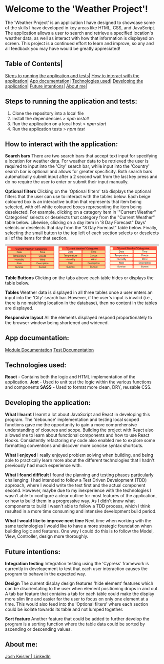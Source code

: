 # Welcome to the 'Weather Project'! 
The 'Weather Project' is an application I have designed to showcase some of the skills I have developed in key areas like HTML, CSS, and JavaScript. The application allows a user to search and retrieve a specified location's weather data, as well as interact with how that information is displayed on screen. 
This project is a continued effort to learn and improve, so any and all feedback you may have would be greatly appreciated!

Table of Contents|
-
[Steps to running the application and tests](#run)|
[How to interact with the application](#interact)|
[App documentation](#docs)|
[Technologies used](#tools)|
[Developing the application](#build)|
[Future intentions](#future)|
[About me](#author)|

## <a name="run"></a>Steps to running the application and tests: 	
1. Clone the repository into a local file
2. Install the dependencies > *npm install*
3. Run the application on a local host > *npm start*
4. Run the application tests > *npm test*

## <a name="interact"></a>How to interact with the application:
**Search bars**
There are two search bars that accept text input for specifying a location for weather data. For weather data to be retrieved the user is required to input into the 'City' search bar, while input into the 'Country' search bar is optional and allows for greater specificity. Both search bars automatically submit input after a 2 second wait from the last key press and do no require the user to enter or submit their input manually.

**Optional filters**
Clicking on the 'Optional filters' tab displays the optional filters that the user can use to interact with the tables below. Each beige coloured box is an interactive button that represents that item being selected, with off-white coloured boxes representing the item being deselected. For example, clicking on a category item in '"Current Weather" Categories' selects or deselects that category from the "Current Weather" table below. Likewise, clicking on a day item in '8 Day Forecast" Days' selects or deselects that day from the "8 Day Forecast" table below. Finally, selecting the small button to the top left of each section selects or deselects all of the items for that section.

![alt](all-selected.png)|![alt](single-deselected.png)|![alt](all-deselected.png)
-|-|-

**Table Buttons**
Clicking on the tabs above each table hides or displays the table below. 

**Tables**
Weather data is displayed in all three tables once a user enters an input into the 'City' search bar. However, if the user's input is invalid (i.e., there is no matching location in the database), then no content in the tables are displayed. 

**Responsive layout** 
All the elements displayed respond proportionately to the browser window being shortened and widened.

## <a name="docs"></a>App documentation:
[Module Documentation](../module-documentation)
[Test Documentation](../test-documentation)

## <a name="tools"></a>Technologies used:
**React** - Contains both the logic and HTML implementation of the application.
**Jest** - Used to unit test the logic within the various functions and components 
**SASS** - Used to format more clean, DRY, reusable CSS.

## <a name="build"></a>Developing the application:
**What I learnt** 
I learnt a lot about JavaScript and React in developing this program. The 'debounce' implementation and testing local scoped functions gave me the opportunity to gain a more comprehensive understanding of closures and scope. Building the project with React also allowed me to learn about functional components and how to use React Hooks. Consistently refactoring my code also enabled me to explore some formatting conventions and discover more concise syntax shortcuts.

**What I enjoyed**
I really enjoyed problem solving when building, and being able to practically learn more about the different technologies that I hadn't previously had much experience with. 

**What I found difficult**
I found the planning and testing phases particularly challenging. I had intended to follow a Test Driven Development (TDD) approach, where I would write the test first and the actual component second. However, maybe due to my inexperience with the technologies I wasn't able to configure a clear outline for most features of the application, or how to build them in a progressive way. As I didn't know what components to build I wasn't able to follow a TDD process, which I think resulted in a more time consuming and intensive development build period.

**What I would like to improve next time**
Next time when working with the same technologies I would like to have a more strategic foundation when building logic and features. One way I could do this is to follow the Model, View, Controller, design more thoroughly.

## <a name="future"></a>Future intentions:
**Integration testing**
Integration testing using the 'Cypress' framework is currently in developement to test that each user interaction causes the program to behave in the expected way.

**Design**
The current display design features 'hide element' features which can be disorientating to the user when element positioning drops in and out. A tab bar feature that contains a tab for each table could make the display more slim line and easier for the user to focus on only one element at a time. This would also feed into the 'Optional filters' where each section could be isolate towards its table and not lumped together. 

**Sort feature**
Another feature that could be added to further develop the program is a sorting function where the table data could be sorted by ascending or descending values.

## <a name="author"></a>About me:
[Josh Keisler | LinkedIn](https://www.linkedin.com/in/josh-keisler-93b070a1/)